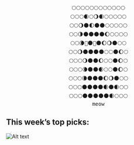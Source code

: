 


<pre align="center" style="background: transparent;">
🌕🌕🌕🌕🌕🌕🌕🌕🌕🌕🌕🌕
🌕🌕🌕🌒🌕🌖🌒🌕🌕🌕🌕🌕
🌕🌕🌖🌑🌓🌑🌑🌕🌕🌕🌕🌕
🌕🌕🌗🌑🌑🌑🌑🌔🌕🌕🌕🌕
🌕🌕🌘🌙🌑🌙🌑🌔🌖🌑🌕🌕
🌕🌕🌖🌑🌑🌑🌑🌕🌕🌑🌔🌕
🌕🌕🌕🌖🌑🌑🌔🌕🌕🌑🌔🌕
🌕🌕🌕🌘🌑🌑🌒🌕🌕🌑🌔🌕
🌕🌕🌕🌘🌑🌑🌑🌔🌖🌑🌕🌕
🌕🌕🌕🌑🌑🌑🌑🌒🌑🌒🌕🌕
🌕🌕🌕🌑🌑🌑🌑🌑🌒🌕🌕🌕
meow
</pre>

## This week’s top picks: 

![Alt text](https://go-vercel-waka-svg-sepia.vercel.app/api?type=waka)

<!--
Here are some ideas to get you started:
- 🔭 I’m currently working on ...
- 🌱 I’m currently learning ...
- 👯 I’m looking to collaborate on ...
- 🤔 I’m looking for help with ...
- 💬 Ask me about ...
- 📫 How to reach me: ...
- 😄 Pronouns: ...
- ⚡ Fun fact: ...
-->
